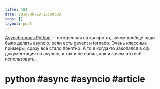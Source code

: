 ```yaml
---
title: 184
date: 2018-06-29 12:50:02
tags: []
layout: post
---
```


[Asynchronous Python](https://hackernoon.com/asynchronous-python-45df84b82434) -- интересная сатья про то, зачем вообще надо было делать asyncio, если есть gevent и tornado. Очень классные примеры, сразу всё стало понятно. А то я когда-то закопался в оф. документация по asyncio, и так и не понял, как и зачем это всё использовать.

# python #async #asyncio #article
